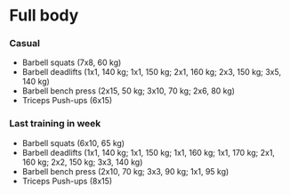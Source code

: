 # Full body
### Casual
* Barbell squats (7x8, 60 kg)
* Barbell deadlifts (1x1, 140 kg; 1x1, 150 kg; 2x1, 160 kg;
                     2x3, 150 kg; 3x5, 140 kg)
* Barbell bench press (2x15, 50 kg; 3x10, 70 kg; 2x6, 80 kg)
* Triceps Push-ups (6x15)

### Last training in week
* Barbell squats (6x10, 65 kg)
* Barbell deadlifts (1x1, 140 kg; 1x1, 150 kg; 1x1, 160 kg; 1x1, 170 kg;
                     2x1, 160 kg; 2x2, 150 kg; 3x3, 140 kg)
* Barbell bench press (2x10, 70 kg; 3x3, 90 kg; 1x1, 95 kg)
* Triceps Push-ups (8x15)
